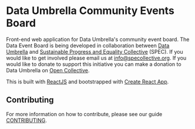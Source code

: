 # Data Umbrella Community Events Board

Front-end web application for Data Umbrella's community event board. The Data Event Board is being developed in collaboration between [Data Umbrella](https://www.dataumbrella.org) and [Sustainable Progress and Equality Collective](https://www.specollective.org) (SPEC). If you would like to get involved please email us at info@specollective.org. If you would like to donate to support this initiative you can make a donation to Data Umbrella on [Open Collective](https://opencollective.com/data-umbrella/contribute/data-science-event-board-37473/checkout).

This is built with [ReactJS](https://reactjs.org/) and bootstrapped with [Create React App](https://github.com/facebook/create-react-app).

## Contributing
For more information on how to contribute, please see our guide [CONTRIBUTING](CONTRIBUTING.md).
